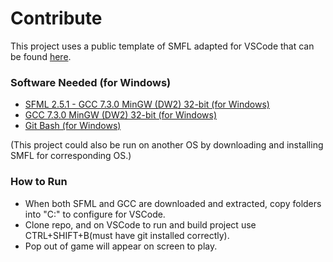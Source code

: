 # Contribute  
This project uses a public template of SMFL adapted for VSCode that can be found [here](https://github.com/andrew-r-king/sfml-vscode-boilerplate).  
  
  
### Software Needed (for Windows)
- [SFML 2.5.1 - GCC 7.3.0 MinGW (DW2) 32-bit (for Windows)](https://www.sfml-dev.org/files/SFML-2.5.1-windows-gcc-7.3.0-mingw-32-bit.zip)
- [GCC 7.3.0 MinGW (DW2) 32-bit (for Windows)](https://sourceforge.net/projects/mingw-w64/files/Toolchains%20targetting%20Win32/Personal%20Builds/mingw-builds/7.3.0/threads-posix/dwarf/i686-7.3.0-release-posix-dwarf-rt_v5-rev0.7z/download)
- [Git Bash (for Windows) ](https://git-scm.com/downloads)

(This project could also be run on another OS by downloading and installing SMFL for corresponding OS.)


### How to Run
- When both SFML and GCC are downloaded and extracted, copy folders into "C:\" to configure for VSCode.
- Clone repo, and on VSCode to run and build project use CTRL+SHIFT+B(must have git installed correctly).
- Pop out of game will appear on screen to play.
